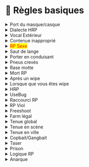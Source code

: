 # 📰 Règles basiques

<details>

<summary>Port du masque/casque</summary>

En ville, le port du masque ou du casque est interdit, sauf lors d'actes illégaux. En moto, le port du casque reste autorisé.

</details>

<details>

<summary>Dialecte HRP</summary>

Pendant votre RP, l'utilisation de dialecte HRP (parler de sujets tels que l'argent sale, les tickets, etc.) est interdite. Restez dans le cadre de votre personnage et de l'univers RP.

</details>

<details>

<summary>Vocal Extérieur</summary>

L'utilisation de vocal extérieur à FiveM pendant votre session de jeu, même si les personnes ne sont pas connectées sur le serveur ou en jeu avec vous, est interdite.

</details>

<details>

<summary>Contenue inapproprié </summary>

Toute image à caractère religieux, sexuel, homophobe ou haineux est interdite. Le serveur vise à créer une expérience de jeu respectueuse.

</details>

<details>

<summary><mark style="color:red;">RP Sexe</mark> </summary>

Le RP sexe est <mark style="color:red;">interdit</mark> sans aucune exception, quelles que soient les raisons ou l'âge des joueurs. Il est important de maintenir un environnement de jeu approprié pour tous.

</details>

<details>

<summary>Saut de lange</summary>

Il est interdit de faire des sauts irréaliste avec vos véhicules. <mark style="color:red;">(Ex : Sauter d'un pont et repartir normal en voiture)</mark>

</details>

<details>

<summary>Porter en conduisant </summary>

Il est interdit de conduire en portant une personne et de tirer depuis la place conducteur. Il est interdit de porter une personne en moto et de se mettre dans le coffre.

</details>

<details>

<summary>Pneus crevés</summary>

Il est interdit de conduire avec plus de 2 pneus crevés, le véhicule doit obligatoirement être stoppé et réparé. _(1 pneu sur une moto.)_

</details>

<details>

<summary>Rase motte</summary>

Il est interdit de survoler à basse altitude la ville en véhicule aérien, de la même manière il est interdit de se poser avec un véhicule aérien en centre-ville.

</details>

<details>

<summary>Mort RP</summary>

Donner ses items, son argent avant une mort rp est sanctionnable d’un ban permanent.

</details>

<details>

<summary>Après un wipe</summary>

Vous ne pouvez pas refaire le même personnage avec le même nom et le même background, ni reconnaître les personnes avec qui vous étiez avant.

</details>

<details>

<summary>Lorsque que vous êtes wipe</summary>

Vous êtes mis en jail à vie, merci de faire un ticket pour que les staff fassent les démarches afin de vous faire recommencez votre nouvelle vie.

</details>

<details>

<summary>HRP</summary>

Répondre l’HRP par l’HRP est sanctionnable. <mark style="color:red;">(Ex : Tuer une personne qui vous tire dessus pour rien, insulter une personne parce qu'il vous insulte pour rien.)</mark>

</details>

<details>

<summary>UseBug</summary>

L’utilisation de usebug est sanctionnable et non tolérée.

</details>

<details>

<summary>Raccourci RP</summary>

Il est interdit de reconnaître un agent de l'État sans signe distinctif sur lui.

</details>

<details>

<summary>RP Viol</summary>

Les scènes de viols sont strictement bannies du serveur. _<mark style="color:orange;">(Faire pipi sur une personne n'est pas considéré comme du RP viol mais de l'humiliation.)</mark>_

</details>

<details>

<summary>Freeshoot</summary>

Il est interdit de tirer en ville sans aucune raison valable.

</details>

<details>

<summary>Farm légal</summary>

Il est interdit de braquer sur des points de farm légal.

</details>

<details>

<summary>Tenue global</summary>

Une tenue correcte RP parlant est exigée. _<mark style="color:red;">**(Exemple : il est interdit de se balader dans la ville en peignoir, en pyjama, déguisement hors event ou se balader à pied nu)**</mark>_

**En cas de non-respect de cette règle, vous vous verrez administrer d'un bannissement temporaire.**

</details>

<details>

<summary>Tenue en scène</summary>

Il est interdit de faire un changement de tenue ou de retirer son sac lorsque vous êtes sur une scène.

</details>

<details>

<summary>Tenue en ville</summary>

Il est interdit d'être cagoulé ou de porter un gilet pare-balle en ville.

</details>

<details>

<summary>Copbait/Gangbait</summary>

Il est interdit de faire du copbait ou du gangbait, c'est-à-dire provoquer la police / un gang ou orga sans raison.

</details>

<details>

<summary>Taser</summary>

Il est interdit de posséder un taser si vous n'êtes pas dans un métier ou cette arme est autorisée.

</details>

<details>

<summary>Prison</summary>

Il est interdit de sortir de la prison par d’autres moyens que ceux mis en place/développés.

</details>

<details>

<summary>Logique RP</summary>

Privilégiez constamment l’interaction à la violence, cela permet de laisser des portes de sortie à la cible et créer de nouvelles scènes.

</details>

<details>

<summary>Anarque</summary>

Les arnaques et les comportements malhonnêtes sont strictement interdits sur le serveur. Voici ce qui est prohibé :

* Toute forme d'arnaque, y compris les fausses ventes d'armes, de biens immobiliers, de drogues, ou d'autres biens, est contraire aux règles du serveur. Les arnaques ne sont pas considérées comme équitables et sont sujettes à des abus.

</details>
